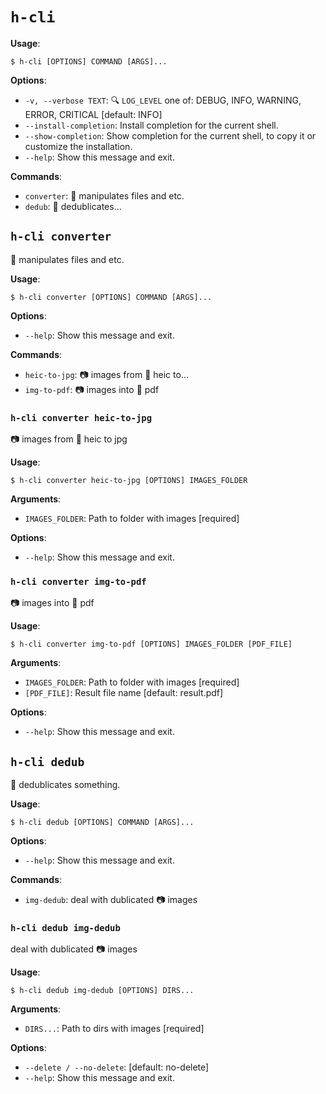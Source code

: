 # `h-cli`

**Usage**:

```console
$ h-cli [OPTIONS] COMMAND [ARGS]...
```

**Options**:

* `-v, --verbose TEXT`: :mag: `LOG_LEVEL` one of: DEBUG, INFO, WARNING, ERROR, CRITICAL  [default: INFO]
* `--install-completion`: Install completion for the current shell.
* `--show-completion`: Show completion for the current shell, to copy it or customize the installation.
* `--help`: Show this message and exit.

**Commands**:

* `converter`: :rocket: manipulates files and etc.
* `dedub`: :two_men_holding_hands: dedublicates...

## `h-cli converter`

:rocket: manipulates files and etc.

**Usage**:

```console
$ h-cli converter [OPTIONS] COMMAND [ARGS]...
```

**Options**:

* `--help`: Show this message and exit.

**Commands**:

* `heic-to-jpg`: :camera: images from :green_apple: heic to...
* `img-to-pdf`: :camera: images into :memo: pdf

### `h-cli converter heic-to-jpg`

:camera: images from :green_apple: heic to jpg

**Usage**:

```console
$ h-cli converter heic-to-jpg [OPTIONS] IMAGES_FOLDER
```

**Arguments**:

* `IMAGES_FOLDER`: Path to folder with images  [required]

**Options**:

* `--help`: Show this message and exit.

### `h-cli converter img-to-pdf`

:camera: images into :memo: pdf

**Usage**:

```console
$ h-cli converter img-to-pdf [OPTIONS] IMAGES_FOLDER [PDF_FILE]
```

**Arguments**:

* `IMAGES_FOLDER`: Path to folder with images  [required]
* `[PDF_FILE]`: Result file name  [default: result.pdf]

**Options**:

* `--help`: Show this message and exit.

## `h-cli dedub`

:two_men_holding_hands: dedublicates something.

**Usage**:

```console
$ h-cli dedub [OPTIONS] COMMAND [ARGS]...
```

**Options**:

* `--help`: Show this message and exit.

**Commands**:

* `img-dedub`: deal with dublicated :camera: images

### `h-cli dedub img-dedub`

deal with dublicated :camera: images

**Usage**:

```console
$ h-cli dedub img-dedub [OPTIONS] DIRS...
```

**Arguments**:

* `DIRS...`: Path to dirs with images  [required]

**Options**:

* `--delete / --no-delete`: [default: no-delete]
* `--help`: Show this message and exit.
